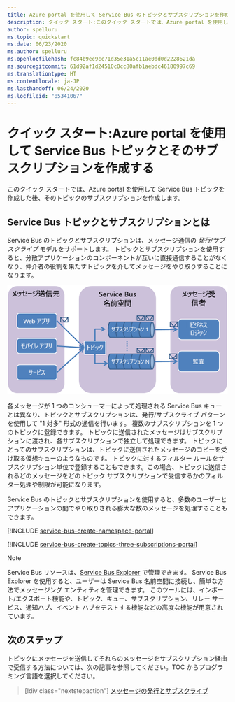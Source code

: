 ```yaml
---
title: Azure portal を使用して Service Bus のトピックとサブスクリプションを作成する
description: クイック スタート:このクイック スタートでは、Azure portal を使用して、Service Bus のトピックとそのサブスクリプションを作成する方法について説明します。
author: spelluru
ms.topic: quickstart
ms.date: 06/23/2020
ms.author: spelluru
ms.openlocfilehash: fc84b9ec9cc71d35e31a5c11ae0dd0d2228621da
ms.sourcegitcommit: 61d92af1d24510c0cc80afb1aebdc46180997c69
ms.translationtype: HT
ms.contentlocale: ja-JP
ms.lasthandoff: 06/24/2020
ms.locfileid: "85341067"
---
```

# <a name="quickstart-use-the-azure-portal-to-create-a-service-bus-topic-and-subscriptions-to-the-topic"></a>クイック スタート:Azure portal を使用して Service Bus トピックとそのサブスクリプションを作成する
このクイック スタートでは、Azure portal を使用して Service Bus トピックを作成した後、そのトピックのサブスクリプションを作成します。 

## <a name="what-are-service-bus-topics-and-subscriptions"></a>Service Bus トピックとサブスクリプションとは
Service Bus のトピックとサブスクリプションは、メッセージ通信の *発行/サブスクライブ* モデルをサポートします。 トピックとサブスクリプションを使用すると、分散アプリケーションのコンポーネントが互いに直接通信することがなくなり、仲介者の役割を果たすトピックを介してメッセージをやり取りすることになります。

![TopicConcepts](./media/service-bus-java-how-to-use-topics-subscriptions/sb-topics-01.png)

各メッセージが 1 つのコンシューマーによって処理される Service Bus キューとは異なり、トピックとサブスクリプションは、発行/サブスクライブ パターンを使用して "1 対多" 形式の通信を行います。 複数のサブスクリプションを 1 つのトピックに登録できます。 トピックに送信されたメッセージはサブスクリプションに渡され、各サブスクリプションで独立して処理できます。 トピックにとってのサブスクリプションは、トピックに送信されたメッセージのコピーを受け取る仮想キューのようなものです。 トピックに対するフィルター ルールをサブスクリプション単位で登録することもできます。この場合、トピックに送信されるどのメッセージをどのトピック サブスクリプションで受信するかのフィルター処理や制限が可能になります。

Service Bus のトピックとサブスクリプションを使用すると、多数のユーザーとアプリケーションの間でやり取りされる膨大な数のメッセージを処理することもできます。

[!INCLUDE [service-bus-create-namespace-portal](../../includes/service-bus-create-namespace-portal.md)]

[!INCLUDE [service-bus-create-topics-three-subscriptions-portal](../../includes/service-bus-create-topics-three-subscriptions-portal.md)]

> [!NOTE]
> Service Bus リソースは、[Service Bus Explorer](https://github.com/paolosalvatori/ServiceBusExplorer/) で管理できます。 Service Bus Explorer を使用すると、ユーザーは Service Bus 名前空間に接続し、簡単な方法でメッセージング エンティティを管理できます。 このツールには、インポート/エクスポート機能や、トピック、キュー、サブスクリプション、リレー サービス、通知ハブ、イベント ハブをテストする機能などの高度な機能が用意されています。 

## <a name="next-steps"></a>次のステップ
トピックにメッセージを送信してそれらのメッセージをサブスクリプション経由で受信する方法については、次の記事を参照してください。TOC からプログラミング言語を選択してください。 

> [!div class="nextstepaction"]
> [メッセージの発行とサブスクライブ](service-bus-dotnet-how-to-use-topics-subscriptions.md)
